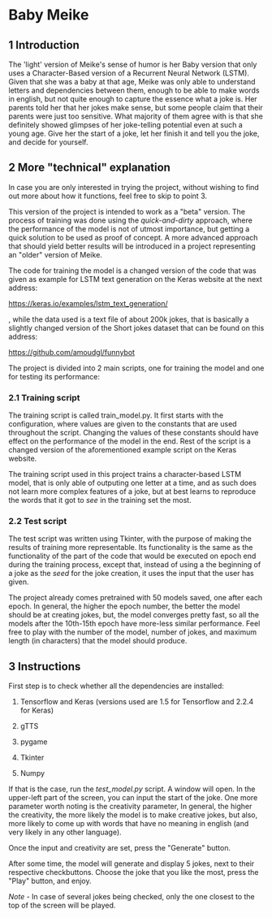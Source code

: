 # Baby Meike


## 1 Introduction

The 'light' version of Meike's sense of humor is her Baby version that only uses a Character-Based version of a Recurrent Neural Network (LSTM). Given that she was a baby at that age, Meike was only able to understand letters and dependencies between them, enough to be able to make words in english, but not quite enough to capture the essence what a joke is. Her parents told her that her jokes make sense, but some people claim that their parents were just too sensitive. What majority of them agree with is that she definitely showed glimpses of her joke-telling potential even at such a young age. Give her the start of a joke, let her finish it and tell you the joke, and decide for yourself. 


## 2 More "technical" explanation

In case you are only interested in trying the project, without wishing to find out more about how it functions, feel free to skip to point 3.

This version of the project is intended to work as a "beta" version. The process of training was done using the *quick-and-dirty* approach, where the performance of the model is not of utmost importance, but getting a quick solution to be used as proof of concept. A more advanced approach that should yield better results will be introduced in a project representing an "older" version of Meike.

The code for training the model is a changed version of the code that was given as example for LSTM text generation on the Keras website at the next address:

https://keras.io/examples/lstm_text_generation/ 

, while the data used is a text file of about 200k jokes, that is basically a slightly changed version of the Short jokes dataset that can be found on this address:

https://github.com/amoudgl/funnybot


The project is divided into 2 main scripts, one for training the model and one for testing its performance:

### 2.1 Training script

The training script is called train_model.py. It first starts with the configuration, where values are given to the constants that are used throughout the script. Changing the values of these constants should have effect on the performance of the model in the end. Rest of the script is a changed version of the aforementioned example script on the Keras website.

The training script used in this project trains a character-based LSTM model, that is only able of outputing one letter at a time, and as such does not learn more complex features of a joke, but at best learns to reproduce the words that it got to *see* in the training set the most.

### 2.2 Test script

The test script was written using Tkinter, with the purpose of making the results of training more representable. Its functionality is the same as the functionality of the part of the code that would be executed on epoch end during the training process, except that, instead of using a the beginning of a joke as the *seed* for the joke creation, it uses the input that the user has given. 

The project already comes pretrained with 50 models saved, one after each epoch. In general, the higher the epoch number, the better the model should be at creating jokes, but, the model converges pretty fast, so all the models after the 10th-15th epoch have more-less similar performance. Feel free to play with the number of the model, number of jokes, and maximum length (in characters) that the model should produce.

## 3 Instructions

First step is to check whether all the dependencies are installed:

1. Tensorflow and Keras (versions used are 1.5 for Tensorflow and 2.2.4 for Keras)

2. gTTS

3. pygame

4. Tkinter

5. Numpy

If that is the case, run the *test_model.py* script. A window will open. In the upper-left part of the screen, you can input the start of the joke. One more parameter worth noting is the creativity parameter, In general, the higher the creativity, the more likely the model is to make creative jokes, but also, more likely to come up with words that have no meaning in english (and very likely in any other language). 

Once the input and creativity are set, press the "Generate" button.

After some time, the model will generate and display 5 jokes, next to their respective checkbuttons. Choose the joke that you like the most, press the "Play" button, and enjoy.

*Note* - In case of several jokes being checked, only the one closest to the top of the screen will be played.
